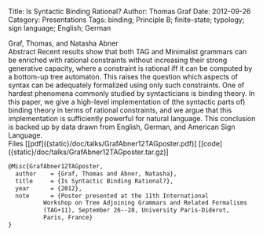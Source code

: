 Title: Is Syntactic Binding Rational?
Author: Thomas Graf
Date: 2012-09-26
Category: Presentations
Tags: binding; Principle B; finite-state; typology; sign language; English; German

<div markdown class="authors">
Graf, Thomas, and Natasha Abner
</div>

<div markdown class="abstract">
<span id="abstract-title">Abstract</span>
Recent results show that both TAG and Minimalist grammars can be enriched with rational constraints without increasing their strong generative capacity, where a constraint is rational iff it can be computed by a bottom-up tree automaton.
This raises the question which aspects of syntax can be adequately formalized using only such constraints.
One of hardest phenomena commonly studied by syntacticians is binding theory.
In this paper, we give a high-level implementation of (the syntactic parts of) binding theory in terms of rational constraints, and we argue that this implementation is sufficiently powerful for natural language.
This conclusion is backed up by data drawn from English, German, and American Sign Language.
</div>

<div markdown class="files">
<span id="files-title">Files</span>
[[pdf]({static}/doc/talks/GrafAbner12TAGposter.pdf)]
[[code]({static}/doc/talks/GrafAbner12TAGposter.tar.gz)]
</div>

~~~latex
@Misc{GrafAbner12TAGposter,
  author	= {Graf, Thomas and Abner, Natasha},
  title		= {Is Syntactic Binding Rational?},
  year		= {2012},
  note		= {Poster presented at the 11th International
		  Workshop on Tree Adjoining Grammars and Related Formalisms
		  (TAG+11), September 26--28, University Paris-Diderot,
		  Paris, France}
}
~~~

